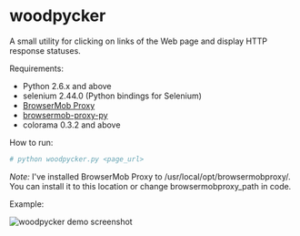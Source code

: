 woodpycker
==========

A small utility for clicking on links of the Web page and display HTTP response statuses.

Requirements:

 * Python 2.6.x and above
 * selenium 2.44.0 (Python bindings for Selenium)
 * [BrowserMob Proxy](http://bmp.lightbody.net/)
 * [browsermob-proxy-py](https://github.com/AutomatedTester/browsermob-proxy-py)
 * colorama 0.3.2 and above

How to run:
```bash
# python woodpycker.py <page_url>
```
*Note:* I've installed BrowserMob Proxy to /usr/local/opt/browsermobproxy/. You can install it to this location or change browsermobproxy_path in code.

Example:

![woodpycker demo screenshot](https://cloud.githubusercontent.com/assets/199887/5436457/2a6142bc-846f-11e4-81b0-0e6a9c41bb06.png "woodpycker demo screenshot")
